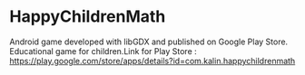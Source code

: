 # HappyChildrenMath
Android game developed with libGDX and published on Google Play Store. 
Educational game for children.Link for Play Store : https://play.google.com/store/apps/details?id=com.kalin.happychildrenmath
